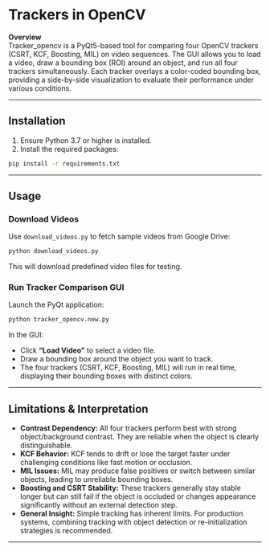 # Trackers in OpenCV

**Overview**  
Tracker_opencv is a PyQt5-based tool for comparing four OpenCV trackers (CSRT, KCF, Boosting, MIL) on video sequences. The GUI allows you to load a video, draw a bounding box (ROI) around an object, and run all four trackers simultaneously. Each tracker overlays a color-coded bounding box, providing a side-by-side visualization to evaluate their performance under various conditions.

---

## Installation

1. Ensure Python 3.7 or higher is installed.
2. Install the required packages:

```bash
pip install -r requirements.txt
```

---

## Usage

### Download Videos
Use `download_videos.py` to fetch sample videos from Google Drive:

```bash
python download_videos.py
```

This will download predefined video files for testing.

### Run Tracker Comparison GUI
Launch the PyQt application:

```bash
python tracker_opencv.new.py
```

In the GUI:
- Click **“Load Video”** to select a video file.
- Draw a bounding box around the object you want to track.
- The four trackers (CSRT, KCF, Boosting, MIL) will run in real time, displaying their bounding boxes with distinct colors.

---

## Limitations & Interpretation

- **Contrast Dependency:** All four trackers perform best with strong object/background contrast. They are reliable when the object is clearly distinguishable.
- **KCF Behavior:** KCF tends to drift or lose the target faster under challenging conditions like fast motion or occlusion.
- **MIL Issues:** MIL may produce false positives or switch between similar objects, leading to unreliable bounding boxes.
- **Boosting and CSRT Stability:** These trackers generally stay stable longer but can still fail if the object is occluded or changes appearance significantly without an external detection step.
- **General Insight:** Simple tracking has inherent limits. For production systems, combining tracking with object detection or re-initialization strategies is recommended.

---
